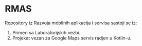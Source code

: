 # RMAS
Repository iz Razvoja mobilnih aplikacija i servisa sastoji se iz:

1. Primeri sa Laboratorijskih vezbi.
2. Projekat vezan za Google Maps servis radjen u Kotlin-u.
